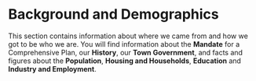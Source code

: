 # Background and Demographics

This section contains information about where we came from and how we got to be who we are. You will find information about the **Mandate** for a Comprehensive Plan, our **History**, our **Town Government**, and facts and figures about the **Population**, **Housing and Households**, **Education** and **Industry and Employment**.